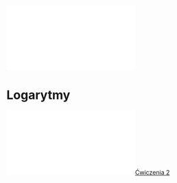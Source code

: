 ![W2_Analiza_21_Funkcje](Notatki/Semestr%201/Analiza%20matematyczna%201.2A/Wyk%C5%82ady/Wyk%C5%82ad%202/W2_Analiza_21_Funkcje.pdf)

# Logarytmy

![CCF31102022](Notatki/Semestr%201/Analiza%20matematyczna%201.2A/Wyk%C5%82ady/Wyk%C5%82ad%202/CCF31102022.pdf)[Ćwiczenia 2](Notatki/Semestr%201/Analiza%20matematyczna%201.2A/%C4%86wiczenia/%C4%86wiczenia%202/%C4%86wiczenia%202.md)